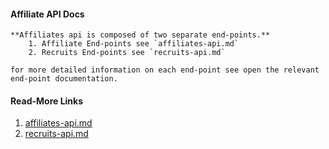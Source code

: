 #### Affiliate API Docs

    **Affiliates api is composed of two separate end-points.**
        1. Affiliate End-points see `affiliates-api.md` 
        2. Recruits End-points see `recruits-api.md`

    for more detailed information on each end-point see open the relevant 
    end-point documentation. 

#### Read-More Links

1. [affiliates-api.md](https://github.com/freelancing-solutions/membership_and_affiliate_api/blob/master/_api/public_api/affiliates/affiliates-api.md)
2. [recruits-api.md](https://github.com/freelancing-solutions/membership_and_affiliate_api/blob/master/_api/public_api/affiliates/recruits-api.md)

